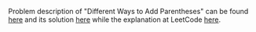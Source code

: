 Problem description of "Different Ways to Add Parentheses" can be found [here](https://leetcode.com/problems/different-ways-to-add-parentheses/description/) and its solution [here](https://github.com/aurimas13/Solutions-To-Problems/blob/main/LeetCode/Python%20Solutions/Different%20Ways%20to%20Add%20Parentheses/Determine%20if%20Two%20Events%20Have%20Conflict/different.py) while the explanation at LeetCode [here](https://leetcode.com/problems/different-ways-to-add-parentheses/solutions/3173112/python-solution-beats-98/).
